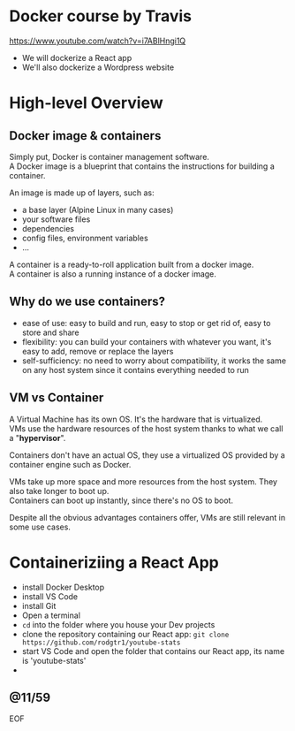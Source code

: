 # Docker course by Travis 

https://www.youtube.com/watch?v=i7ABlHngi1Q

- We will dockerize a React app
- We'll also dockerize a Wordpress website

# High-level Overview

## Docker image & containers

Simply put, Docker is container management software.  
A Docker image is a blueprint that contains the instructions for building a container.  

An image is made up of layers, such as:
- a base layer (Alpine Linux in many cases)
- your software files 
- dependencies 
- config files, environment variables
- ...

A container is a ready-to-roll application built from a docker image.  
A container is also a running instance of a docker image.  

## Why do we use containers?

- ease of use: easy to build and run, easy to stop or get rid of, easy to store and share
- flexibility: you can build your containers with whatever you want, it's easy to add, remove or replace the layers
- self-sufficiency: no need to worry about compatibility, it works the same on any host system since it contains everything needed to run 

## VM vs Container

A Virtual Machine has its own OS. It's the hardware that is virtualized.  
VMs use the hardware resources of the host system thanks to what we call a "**hypervisor**".  

Containers don't have an actual OS, they use a virtualized OS provided by a container engine such as Docker.  

VMs take up more space and more resources from the host system. They also take longer to boot up.  
Containers can boot up instantly, since there's no OS to boot.  

Despite all the obvious advantages containers offer, VMs are still relevant in some use cases.  

# Containeriziing a React App

- install Docker Desktop
- install VS Code
- install Git
- Open a terminal
- `cd` into the folder where you house your Dev projects
- clone the repository containing our React app: `git clone https://github.com/rodgtr1/youtube-stats`
- start VS Code and open the folder that contains our React app, its name is 'youtube-stats'
- 


@11/59
---
EOF
